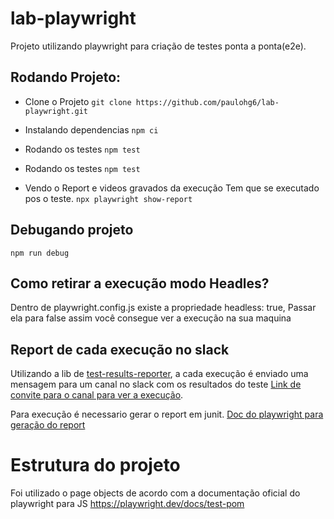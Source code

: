 # lab-playwright

Projeto utilizando playwright para criação de testes ponta a ponta(e2e).

## Rodando Projeto:

- Clone o Projeto
  `git clone https://github.com/paulohg6/lab-playwright.git`

- Instalando dependencias
  ``` npm ci ```

- Rodando os testes
  ```npm test```

- Rodando os testes
  ```npm test```

- Vendo o Report e videos gravados da execução
    Tem que se executado pos o teste.
  ```npx playwright show-report ```

## Debugando projeto
 ```npm run debug```

## Como retirar a execução modo Headles?

Dentro de playwright.config.js existe a propriedade  headless: true,
Passar ela para false assim você consegue ver a execução na sua maquina

## Report de cada execução no slack

Utilizando a lib de [test-results-reporter](https://github.com/test-results-reporter/reporter), a cada execução é enviado uma mensagem para um canal no slack com os resultados do teste
[Link de convite para o canal para ver a execução](https://join.slack.com/t/testing-cs06179/shared_invite/zt-1gzbg5491-MjAwGNdxlMFY8d5kOe1cuw).

Para execução é necessario gerar o report em junit. [Doc do playwright para geração do report](https://playwright.dev/docs/test-reporters#junit-reporter)


  
# Estrutura do projeto

Foi utilizado o page objects de acordo com a documentação oficial do playwright para JS https://playwright.dev/docs/test-pom
